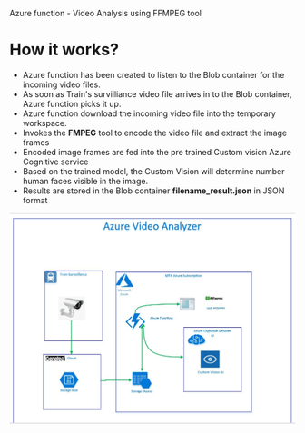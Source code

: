 Azure function - Video Analysis using FFMPEG tool

# How it works?

- Azure function has been created to listen to the Blob container for the incoming video files. 
- As soon as  Train's survilliance video file arrives in to the Blob container, Azure function picks it up.
- Azure function download the incoming video file into the temporary workspace. 
- Invokes the **FMPEG** tool to encode the video file and extract the image frames 
- Encoded image frames are fed into the pre trained Custom vision Azure Cognitive service
- Based on the trained model, the Custom Vision will determine number human faces visible in the image. 
- Results are stored in the Blob container **filename_result.json** in JSON format


![Architecture](./Architecture.JPG)

